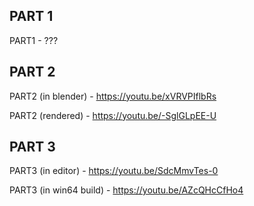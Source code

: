 ## PART 1

PART1 - ???

## PART 2

PART2 (in blender) - https://youtu.be/xVRVPIflbRs

PART2 (rendered) - https://youtu.be/-SglGLpEE-U

## PART 3

PART3 (in editor) - https://youtu.be/SdcMmvTes-0

PART3 (in win64 build) - https://youtu.be/AZcQHcCfHo4
